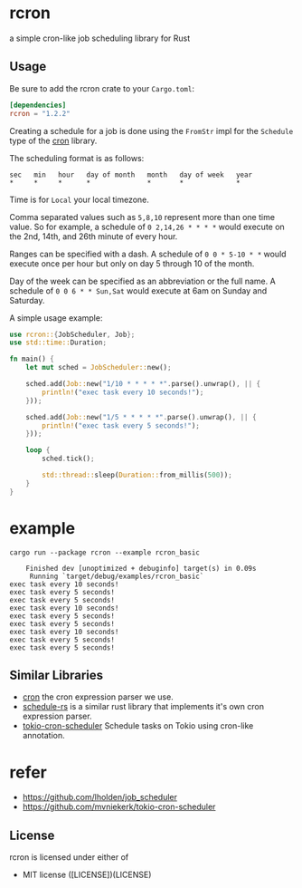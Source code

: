 # rcron

a simple cron-like job scheduling library for Rust

## Usage

Be sure to add the rcron crate to your `Cargo.toml`:

```toml
[dependencies]
rcron = "1.2.2"
```

Creating a schedule for a job is done using the `FromStr` impl for the
`Schedule` type of the [cron](https://github.com/zslayton/cron) library.

The scheduling format is as follows:

```text
sec   min   hour   day of month   month   day of week   year
*     *     *      *              *       *             *
```

Time is for `Local` your local timezone.

Comma separated values such as `5,8,10` represent more than one time value. So
for example, a schedule of `0 2,14,26 * * * *` would execute on the 2nd, 14th,
and 26th minute of every hour.

Ranges can be specified with a dash. A schedule of `0 0 * 5-10 * *` would
execute once per hour but only on day 5 through 10 of the month.

Day of the week can be specified as an abbreviation or the full name. A
schedule of `0 0 6 * * Sun,Sat` would execute at 6am on Sunday and Saturday.

A simple usage example:

```rust
use rcron::{JobScheduler, Job};
use std::time::Duration;

fn main() {
    let mut sched = JobScheduler::new();

    sched.add(Job::new("1/10 * * * * *".parse().unwrap(), || {
        println!("exec task every 10 seconds!");
    }));

    sched.add(Job::new("1/5 * * * * *".parse().unwrap(), || {
        println!("exec task every 5 seconds!");
    }));

    loop {
        sched.tick();

        std::thread::sleep(Duration::from_millis(500));
    }
}
```

# example
```shell
cargo run --package rcron --example rcron_basic 

    Finished dev [unoptimized + debuginfo] target(s) in 0.09s
     Running `target/debug/examples/rcron_basic`
exec task every 10 seconds!
exec task every 5 seconds!
exec task every 5 seconds!
exec task every 10 seconds!
exec task every 5 seconds!
exec task every 5 seconds!
exec task every 10 seconds!
exec task every 5 seconds!
exec task every 5 seconds!
```

## Similar Libraries

* [cron](https://github.com/zslayton/cron) the cron expression parser we use.
* [schedule-rs](https://github.com/mehcode/schedule-rs) is a similar rust library that implements it's own cron expression parser.
* [tokio-cron-scheduler](https://github.com/mvniekerk/tokio-cron-scheduler) Schedule tasks on Tokio using cron-like annotation.

# refer
- https://github.com/lholden/job_scheduler
- https://github.com/mvniekerk/tokio-cron-scheduler

## License

rcron is licensed under either of

 * MIT license ([LICENSE])(LICENSE)
